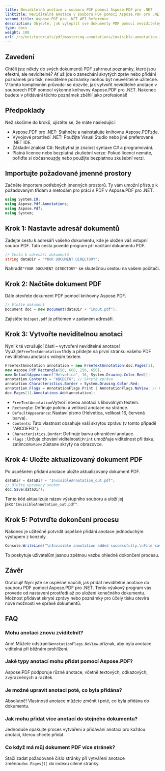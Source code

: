 ```yaml
---
title: Neviditelná anotace v souboru PDF pomocí Aspose.PDF pro .NET
linktitle: Neviditelná anotace v souboru PDF pomocí Aspose.PDF pro .NET
second_title: Aspose.PDF pro .NET API Reference
description: Objevte, jak vylepšit své dokumenty PDF pomocí neviditelných poznámek pomocí Aspose.PDF pro .NET. Tento komplexní výukový program vás provede procesem vytváření efektivních a přitom diskrétních poznámek ve vašich PDF.
type: docs
weight: 100
url: /cs/net/tutorials/pdf/mastering-annotations/invisible-annotation-in-pdf-file/
---
```

## Zavedení

Chtěli jste někdy do svých dokumentů PDF zahrnout poznámky, které jsou efektní, ale neviditelné? Ať už jde o zanechání skrytých zpráv nebo přidání poznámek pro tisk, neviditelné poznámky mohou být neuvěřitelně užitečné. V tomto komplexním průvodci se dozvíte, jak vytvořit neviditelné anotace v souborech PDF pomocí výkonné knihovny Aspose.PDF pro .NET. Nakonec budete v přidávání těchto poznámek zběhlí jako profesionál!

## Předpoklady

Než skočíme do kroků, ujistěte se, že máte následující:

-  Aspose.PDF pro .NET: Stáhněte a nainstalujte knihovnu Aspose.PDF[zde](https://releases.aspose.com/pdf/net/).
- Vývojové prostředí .NET: Použijte Visual Studio nebo jiné preferované .NET IDE.
- Základní znalost C#: Nezbytná je znalost syntaxe C# a programování.
-  Platná licence nebo bezplatná zkušební verze: Pokud licenci nemáte, pořiďte si dočasnou[zde](https://purchase.aspose.com/temporary-license/) nebo použijte bezplatnou zkušební verzi.

## Importujte požadované jmenné prostory

Začněte importem potřebných jmenných prostorů. Ty vám umožní přístup k požadovaným třídám a metodám pro práci s PDF v Aspose.PDF pro .NET.

```csharp
using System.IO;
using Aspose.Pdf.Annotations;
using Aspose.Pdf;
using System;
```

## Krok 1: Nastavte adresář dokumentů

Zadejte cestu k adresáři vašeho dokumentu, kde je uložen váš vstupní soubor PDF. Tato cesta povede program při načítání dokumentu PDF.

```csharp
// Cesta k adresáři dokumentů
string dataDir = "YOUR DOCUMENT DIRECTORY";
```

 Nahradit`"YOUR DOCUMENT DIRECTORY"` se skutečnou cestou na vašem počítači.

## Krok 2: Načtěte dokument PDF

Dále otevřete dokument PDF pomocí knihovny Aspose.PDF.

```csharp
// Vložte dokument
Document doc = new Document(dataDir + "input.pdf");
```

 Zajistěte to`input.pdf` je přítomen v zadaném adresáři.

## Krok 3: Vytvořte neviditelnou anotaci

 Nyní k té vzrušující části – vytvoření neviditelné anotace! Využijte`FreeTextAnnotation` třídy a přidejte na první stránku vašeho PDF neviditelnou anotaci s volným textem.

```csharp
FreeTextAnnotation annotation = new FreeTextAnnotation(doc.Pages[1], 
new Aspose.Pdf.Rectangle(50, 600, 250, 650), 
new DefaultAppearance("Helvetica", 16, System.Drawing.Color.Red));
annotation.Contents = "ABCDEFG"; // Skrytá zpráva
annotation.Characteristics.Border = System.Drawing.Color.Red;
annotation.Flags = AnnotationFlags.Print | AnnotationFlags.NoView; // Neviditelný na obrazovce
doc.Pages[1].Annotations.Add(annotation);
```

- `FreeTextAnnotation`Vytvoří novou anotaci s libovolným textem.
- `Rectangle`: Definuje polohu a velikost anotace na stránce.
- `DefaultAppearance`: Nastaví písmo (Helvetica, velikost 16, červená barva).
- `Contents`: Tato vlastnost obsahuje vaši skrytou zprávu (v tomto případě "ABCDEFG").
- `Characteristics.Border`: Definuje barvu ohraničení anotace.
- `Flags` : Určuje chování viditelnosti;`Print` umožňuje viditelnost při tisku, zatímco`NoView` zůstane skrytý na obrazovce.

## Krok 4: Uložte aktualizovaný dokument PDF

Po úspěšném přidání anotace uložte aktualizovaný dokument PDF.

```csharp
dataDir = dataDir + "InvisibleAnnotation_out.pdf";
// Uložte upravený soubor
doc.Save(dataDir);
```

 Tento kód aktualizuje název výstupního souboru a uloží jej jako`"InvisibleAnnotation_out.pdf"`.

## Krok 5: Potvrďte dokončení procesu

Nakonec je užitečné potvrdit úspěšné přidání anotace jednoduchým výstupem z konzoly.

```csharp
Console.WriteLine("\nInvisible annotation added successfully.\nFile saved at " + dataDir);
```

To poskytuje uživatelům jasnou zpětnou vazbu ohledně dokončení procesu.

## Závěr

Gratuluji! Nyní jste se úspěšně naučili, jak přidat neviditelné anotace do souboru PDF pomocí Aspose.PDF pro .NET. Tento výukový program vás provede od nastavení prostředí až po uložení konečného dokumentu. Možnost přidávat skryté zprávy nebo poznámky pro účely tisku otevírá nové možnosti ve správě dokumentů.

## FAQ

### Mohu anotaci znovu zviditelnit?
 Ano! Můžete odstranit`AnnotationFlags.NoView` příznak, aby byla anotace viditelná při běžném prohlížení.

### Jaké typy anotací mohu přidat pomocí Aspose.PDF?
Aspose.PDF podporuje různé anotace, včetně textových, odkazových, zvýrazněných a razítek.

### Je možné upravit anotaci poté, co byla přidána?
Absolutně! Vlastnosti anotace můžete změnit i poté, co byla přidána do dokumentu.

### Jak mohu přidat více anotací do stejného dokumentu?
Jednoduše opakujte proces vytváření a přidávání anotací pro každou anotaci, kterou chcete přidat.

### Co když má můj dokument PDF více stránek?
 Stačí zadat požadované číslo stránky při vytváření anotace změnou`doc.Pages[1]` do indexu cílené stránky.
